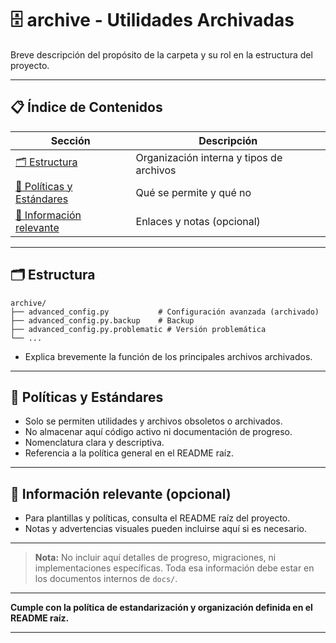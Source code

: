 # 🗄️ archive - Utilidades Archivadas

Breve descripción del propósito de la carpeta y su rol en la estructura del proyecto.

---

## 📋 Índice de Contenidos

| Sección                                             | Descripción                              |
| --------------------------------------------------- | ---------------------------------------- |
| [🗂️ Estructura](#estructura)                         | Organización interna y tipos de archivos |
| [📁 Políticas y Estándares](#políticas-y-estándares) | Qué se permite y qué no                  |
| [📖 Información relevante](#información-relevante)   | Enlaces y notas (opcional)               |

---

## 🗂️ Estructura

```
archive/
├── advanced_config.py           # Configuración avanzada (archivado)
├── advanced_config.py.backup    # Backup
├── advanced_config.py.problematic # Versión problemática
└── ...
```

- Explica brevemente la función de los principales archivos archivados.

---

## 📁 Políticas y Estándares

- Solo se permiten utilidades y archivos obsoletos o archivados.
- No almacenar aquí código activo ni documentación de progreso.
- Nomenclatura clara y descriptiva.
- Referencia a la política general en el README raíz.

---

## 📖 Información relevante (opcional)

- Para plantillas y políticas, consulta el README raíz del proyecto.
- Notas y advertencias visuales pueden incluirse aquí si es necesario.

---

> **Nota:** No incluir aquí detalles de progreso, migraciones, ni implementaciones específicas. Toda esa información debe estar en los documentos internos de `docs/`.

---

**Cumple con la política de estandarización y organización definida en el README raíz.**

---
